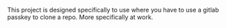 This project is designed specifically to use where you have to use a gitlab passkey to clone a repo. More specifically at work. 
